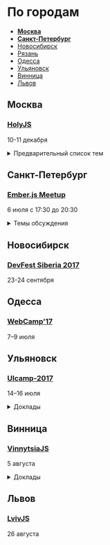 # По городам

- **[Москва](#Москва)**
- **[Санкт-Петербург](#Санкт-Петербург)**
- [Новосибирск](#Новосибирск)
- [Рязань](#Рязань)
- [Одесса](#Одесса)
- [Ульяновск](#Ульяновск)
- [Винница](#Винница)
- [Львов](#Львов)

## Москва

### [HolyJS](https://holyjs-moscow.ru/)

10-11 декабря

<details>
  <summary>Предварительный список тем</summary>
  
  - Архитектура современных JS-приложений
  - Node.js: best practices, performance, memory management
  - JS и спецификация ECMAScript
  - Практика применения ES6 и ES7
  - Оптимизация JS-приложений
  - Функциональное программирование на JS
  - Kлиент-серверная синхронизация
  - Тестирование приложений
  - Работа с графикой (WebGL, D3.js и т.п.)
  - Web API (Bluetooth, Network API, IndexedDB, Web Notifications и т.п.)
  - WebAssembly
  - JS engines
  - JS на устройствах
  - Progressive Web Apps
  - Desktop apps (Electron и т.п.)
  - Babel
  - Web developer workflow
</details>

## Санкт-Петербург

### [Ember.js Meetup](https://ember-js-spb.timepad.ru/event/524391/)

6 июля c 17:30 до 20:30

<details>
  <summary>Темы обсуждения</summary>

  - Как перенести Backbone приложение на Ember.js за 5 дней.
  - Как уйти от фронтенда на Django к SPA на Ember.js + Django REST
  - Можно ли работать с Ember.js, когда у меня на бекенде полный ужас.
  - 5000 моделей на клиенте - это ещё не предел.
  - Как поддерживать 3 проекта 1 разработчику без боли и страданий.
  - Мой JSON весит 10 мегабайт и при парсинге подвешивает страницу, что делать.
  - Зачем WebWorkers в продакшн?
  - Что, кроме админок, можно сделать на Ember.js
  - Как сказать пользователю, что пора обновить своё SPA.
  - Нужны ли кнопки для сохранения форм.
  - Пишем код, на который хочется смотреть.
  - Интерактивные приложения с Ember.js.
  - JS Генераторы в продакшн, возможно ли это и зачем они нужны.
  - От каких проблем можно убежать с помощью Ember.JS?
  - Что такое Ember Coin.
</details>  

## Новосибирск

### [DevFest Siberia 2017](http://it-events.com/events/9055)

23-24 сентября

## Одесса

### [WebCamp'17](http://webcamp.in.ua)

7–9 июля

## Ульяновск

### [Ulcamp-2017](https://2017.ulcamp.ru/)

14–16 июля

<details>
  <summary>Доклады</summary>

- «Личная эффективность: исповедь человека, который ничего не успевает», Алексей Бородкин (Notamedia)
- «Что программисту нужно знать про дизайн», Алексей Бородкин (Notamedia)
- «Влияние IT на тракерские пути: сказки о том, как один стартап baas использовал, табличку users в трех базах хранил и на лиспе писал», Андрей Неверов (Trucker Path)
- «Личная и корпоративная информационная безопасность — как не остаться в дураках», Самат Галимов (Meduza)
- «Пуши, а особенно веб-пуши — портал в ад», Самат Галимов (Meduza)
  
</details>

## Винница

### [VinnytsiaJS](http://vinnytsiajs.org/)

5 августа

<details>
  <summary>Доклады</summary>

  - «Accelerated Mobile Pages: Making the Web Fast and Compelling», Denis Vlassenko
  - «Custom CLI tools in the project. Flexibility and comfort for every day tasks automatisation. Command line tools in NodeJS: How to create, where to use, how to adopt for the project. General overview, tools, common tasks etc.», Denis Kuzin
  - «React Next - Fiber and Some other neat things», Yevhen Shemet
  - «Implementing UI testing using screenshots in CI process», Sergey Puzankov
  - «Multipackages applications: what? why? when?», Andrey Kucherenko
  - «PWA - native apps power in web», Borys Mohyla
  
</details>

## Львов

### [LvivJS](http://www.lvivjs.org.ua/)

26 августа

